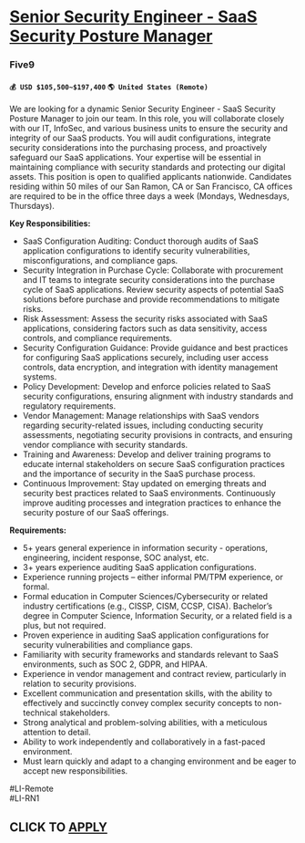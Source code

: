 # [Senior Security Engineer - SaaS Security Posture Manager](https://www.remotewlb.com/apply/senior-security-engineer-saas-security-posture-manager)  
### Five9  
#### `💰 USD $105,500~$197,400` `🌎 United States (Remote)`  

We are looking for a dynamic Senior Security Engineer - SaaS Security Posture Manager to join our team. In this role, you will collaborate closely with our IT, InfoSec, and various business units to ensure the security and integrity of our SaaS products. You will audit configurations, integrate security considerations into the purchasing process, and proactively safeguard our SaaS applications. Your expertise will be essential in maintaining compliance with security standards and protecting our digital assets. This position is open to qualified applicants nationwide. Candidates residing within 50 miles of our San Ramon, CA or San Francisco, CA offices are required to be in the office three days a week (Mondays, Wednesdays, Thursdays).

**Key Responsibilities:**

  * SaaS Configuration Auditing: Conduct thorough audits of SaaS application configurations to identify security vulnerabilities, misconfigurations, and compliance gaps.
  * Security Integration in Purchase Cycle: Collaborate with procurement and IT teams to integrate security considerations into the purchase cycle of SaaS applications. Review security aspects of potential SaaS solutions before purchase and provide recommendations to mitigate risks.
  * Risk Assessment: Assess the security risks associated with SaaS applications, considering factors such as data sensitivity, access controls, and compliance requirements.
  * Security Configuration Guidance: Provide guidance and best practices for configuring SaaS applications securely, including user access controls, data encryption, and integration with identity management systems.
  * Policy Development: Develop and enforce policies related to SaaS security configurations, ensuring alignment with industry standards and regulatory requirements.
  * Vendor Management: Manage relationships with SaaS vendors regarding security-related issues, including conducting security assessments, negotiating security provisions in contracts, and ensuring vendor compliance with security standards.
  * Training and Awareness: Develop and deliver training programs to educate internal stakeholders on secure SaaS configuration practices and the importance of security in the SaaS purchase process.
  * Continuous Improvement: Stay updated on emerging threats and security best practices related to SaaS environments. Continuously improve auditing processes and integration practices to enhance the security posture of our SaaS offerings.

**Requirements:**

  * 5+ years general experience in information security - operations, engineering, incident response, SOC analyst, etc.
  * 3+ years experience auditing SaaS application configurations.
  * Experience running projects – either informal PM/TPM experience, or formal.
  * Formal education in Computer Sciences/Cybersecurity or related industry certifications (e.g., CISSP, CISM, CCSP, CISA). Bachelor’s degree in Computer Science, Information Security, or a related field is a plus, but not required. 
  * Proven experience in auditing SaaS application configurations for security vulnerabilities and compliance gaps.
  * Familiarity with security frameworks and standards relevant to SaaS environments, such as SOC 2, GDPR, and HIPAA.
  * Experience in vendor management and contract review, particularly in relation to security provisions.
  * Excellent communication and presentation skills, with the ability to effectively and succinctly convey complex security concepts to non-technical stakeholders.
  * Strong analytical and problem-solving abilities, with a meticulous attention to detail.
  * Ability to work independently and collaboratively in a fast-paced environment.
  * Must learn quickly and adapt to a changing environment and be eager to accept new responsibilities.

#LI-Remote  
#LI-RN1

  
## CLICK TO [APPLY](https://www.remotewlb.com/apply/senior-security-engineer-saas-security-posture-manager)

